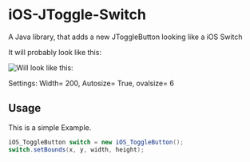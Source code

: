 # iOS-JToggle-Switch
A Java library, that adds a new JToggleButton looking like a iOS Switch

It will probably look like this: 

![Will look like this:](http://i.imgur.com/nlwTIdu.png)


Settings: Width= 200, Autosize= True, ovalsize= 6


## Usage ##

This is a simple Example.

```java
iOS_ToggleButton switch = new iOS_ToggleButton();
switch.setBounds(x, y, width, height);
```

